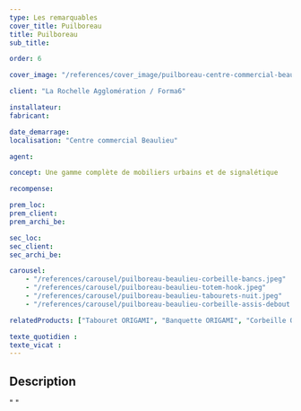 ```yaml
---
type: Les remarquables
cover_title: Puilboreau
title: Puilboreau
sub_title:

order: 6

cover_image: "/references/cover_image/puilboreau-centre-commercial-beaulieu.jpg"

client: "La Rochelle Agglomération / Forma6"

installateur:
fabricant:

date_demarrage:
localisation: "Centre commercial Beaulieu"

agent:

concept: Une gamme complète de mobiliers urbains et de signalétique

recompense:

prem_loc:
prem_client:
prem_archi_be:

sec_loc:
sec_client:
sec_archi_be:

carousel:
    - "/references/carousel/puilboreau-beaulieu-corbeille-bancs.jpeg"
    - "/references/carousel/puilboreau-beaulieu-totem-hook.jpeg"
    - "/references/carousel/puilboreau-beaulieu-tabourets-nuit.jpeg"
    - "/references/carousel/puilboreau-beaulieu-corbeille-assis-debout.jpeg"

relatedProducts: ["Tabouret ORIGAMI", "Banquette ORIGAMI", "Corbeille ORIGAMI", "Assis debout ORIGAMI", "Totem BUS", "Totem RUE"]

texte_quotidien :
texte_vicat :
---
```


## Description

" "
